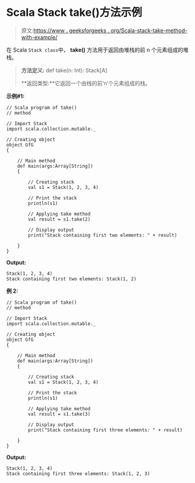 # Scala Stack take()方法示例

> 原文:[https://www . geeksforgeeks . org/Scala-stack-take-method-with-example/](https://www.geeksforgeeks.org/scala-stack-take-method-with-example/)

在 Scala `Stack class`中， **take()** 方法用于返回由堆栈的前 n 个元素组成的堆栈。

> **方法定义:** def take(n: Int): Stack[A]
> 
> **返回类型:**它返回一个由栈的前‘n’个元素组成的栈。

**示例#1:**

```
// Scala program of take() 
// method 

// Import Stack 
import scala.collection.mutable._

// Creating object 
object GfG 
{ 

    // Main method 
    def main(args:Array[String]) 
    { 

        // Creating stack
        val s1 = Stack(1, 2, 3, 4) 

        // Print the stack 
        println(s1) 

        // Applying take method  
        val result = s1.take(2)

        // Display output 
        print("Stack containing first two elements: " + result) 

    } 
} 
```

**Output:**

```
Stack(1, 2, 3, 4)
Stack containing first two elements: Stack(1, 2)

```

**例 2:**

```
// Scala program of take() 
// method 

// Import Stack 
import scala.collection.mutable._

// Creating object 
object GfG 
{ 

    // Main method 
    def main(args:Array[String]) 
    { 

        // Creating stack
        val s1 = Stack(1, 2, 3, 4) 

        // Print the stack 
        println(s1) 

        // Applying take method  
        val result = s1.take(3)

        // Display output 
        print("Stack containing first three elements: " + result) 

    } 
} 
```

**Output:**

```
Stack(1, 2, 3, 4)
Stack containing first three elements: Stack(1, 2, 3)

```